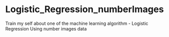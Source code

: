 # Logistic_Regression_numberImages
Train my self about one of the machine learning algorithm - Logistic Regression Using number images data
